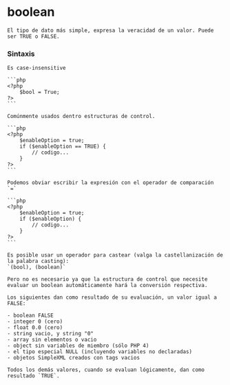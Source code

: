# boolean

    El tipo de dato más simple, expresa la veracidad de un valor. Puede ser TRUE o FALSE.

### Sintaxis
    Es case-insensitive
    
    ```php
    <?php
        $bool = True;
    ?>
    ```

    Comúnmente usados dentro estructuras de control.
    
    ```php
    <?php
        $enableOption = true;
        if ($enableOption == TRUE) {
            // codigo...
        }
    ?>
    ```
    
    Podemos obviar escribir la expresión con el operador de comparación `=`
    
    ```php
    <?php
        $enableOption = true;
        if ($enableOption) {
            // codigo...
        }
    ?>
    ```
   
    Es posible usar un operador para castear (valga la castellanización de la palabra casting):
    `(bool), (boolean)`
    
    Pero no es necesario ya que la estructura de control que necesite evaluar un boolean automáticamente hará la conversión respectiva.
    
    Los siguientes dan como resultado de su evaluación, un valor igual a FALSE:
    
    - boolean FALSE
    - integer 0 (cero)
    - float 0.0 (cero)
    - string vacio, y string "0"
    - array sin elementos o vacio
    - object sin variables de miembro (sólo PHP 4)
    - el tipo especial NULL (incluyendo variables no declaradas)
    - objetos SimpleXML creados con tags vacios
    
    Todos los demás valores, cuando se evaluan lógicamente, dan como resultado `TRUE`.